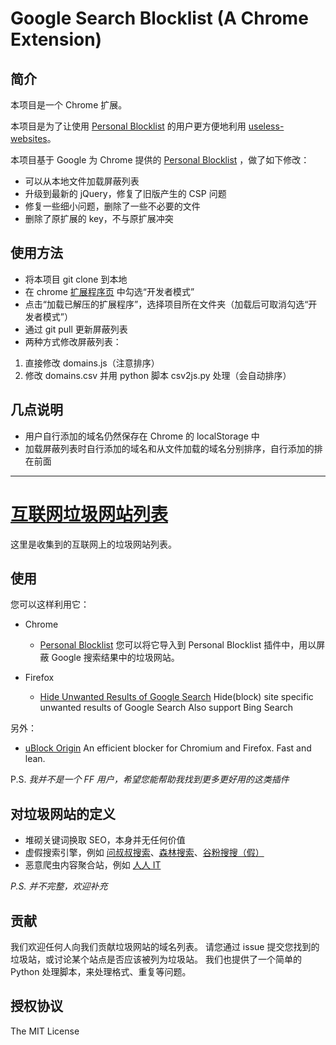 # Google Search Blocklist (A Chrome Extension)
## 简介
本项目是一个 Chrome 扩展。

本项目是为了让使用 [Personal Blocklist](https://chrome.google.com/webstore/detail/nolijncfnkgaikbjbdaogikpmpbdcdef) 的用户更方便地利用 [useless-websites](https://github.com/Feiox/useless-websites)。

本项目基于 Google 为 Chrome 提供的 [Personal Blocklist](https://chrome.google.com/webstore/detail/nolijncfnkgaikbjbdaogikpmpbdcdef) ，做了如下修改：
- 可以从本地文件加载屏蔽列表
- 升级到最新的 jQuery，修复了旧版产生的 CSP 问题
- 修复一些细小问题，删除了一些不必要的文件
- 删除了原扩展的 key，不与原扩展冲突

## 使用方法
- 将本项目 git clone 到本地
- 在 chrome [扩展程序页](chrome://extensions/) 中勾选“开发者模式”
- 点击“加载已解压的扩展程序”，选择项目所在文件夹（加载后可取消勾选“开发者模式”）
- 通过 git pull 更新屏蔽列表
- 两种方式修改屏蔽列表：
 1. 直接修改 domains.js（注意排序）
 2. 修改 domains.csv 并用 python 脚本 csv2js.py 处理（会自动排序）

## 几点说明
- 用户自行添加的域名仍然保存在 Chrome 的 localStorage 中
- 加载屏蔽列表时自行添加的域名和从文件加载的域名分别排序，自行添加的排在前面


******

# [互联网垃圾网站列表](https://github.com/Feiox/useless-websites)

这里是收集到的互联网上的垃圾网站列表。

## 使用
您可以这样利用它：

* Chrome
  * [Personal Blocklist](https://chrome.google.com/webstore/detail/nolijncfnkgaikbjbdaogikpmpbdcdef)
    您可以将它导入到 Personal Blocklist 插件中，用以屏蔽 Google 搜索结果中的垃圾网站。

* Firefox
  * [Hide Unwanted Results of Google Search](https://addons.mozilla.org/en-US/firefox/addon/hide-unwanted-results-of-go/)
    Hide(block) site specific unwanted results of Google Search Also support Bing Search

另外：
* [uBlock Origin](https://github.com/gorhill/uBlock)
  An efficient blocker for Chromium and Firefox. Fast and lean.

P.S.
*我并不是一个 FF 用户，希望您能帮助我找到更多更好用的这类插件*

## 对垃圾网站的定义

* 堆砌关键词换取 SEO，本身并无任何价值
* 虚假搜索引擎，例如 [问叔叔搜索](http://wenshushu.com/?q=abc)、[森林搜索](http://senlinso.com/k/abc)、[谷粉搜搜（假）](http://gfsoso.99lb.net/)
* 恶意爬虫内容聚合站，例如 [人人 IT](http://fanli7.net/index.html)

*P.S. 并不完整，欢迎补充*

## 贡献

我们欢迎任何人向我们贡献垃圾网站的域名列表。
请您通过 issue 提交您找到的垃圾站，或讨论某个站点是否应该被列为垃圾站。
我们也提供了一个简单的 Python 处理脚本，来处理格式、重复等问题。

## 授权协议

The MIT License
